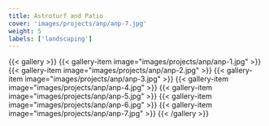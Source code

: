 ```yaml
---
title: Astroturf and Patio
cover: 'images/projects/anp/anp-7.jpg'
weight: 5
labels: ['landscaping']
---
```


{{< gallery >}}
{{< gallery-item image="images/projects/anp/anp-1.jpg" >}}
{{< gallery-item image="images/projects/anp/anp-2.jpg" >}}
{{< gallery-item image="images/projects/anp/anp-3.jpg" >}}
{{< gallery-item image="images/projects/anp/anp-4.jpg" >}}
{{< gallery-item image="images/projects/anp/anp-5.jpg" >}}
{{< gallery-item image="images/projects/anp/anp-6.jpg" >}}
{{< gallery-item image="images/projects/anp/anp-7.jpg" >}}
{{< /gallery >}}